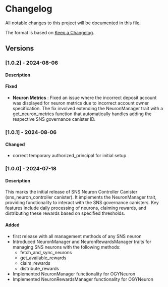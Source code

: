 # Changelog

All notable changes to this project will be documented in this file.

The format is based on [Keep a Changelog](https://keepachangelog.com/en/1.0.0/).

## Versions

### [1.0.2] - 2024-08-06

#### Description

#### Fixed

- **Neuron Metrics** : Fixed an issue where the incorrect deposit account was displayed for neuron metrics due to incorrect account owner specification. The fix involved extending the NeuronManager trait with a get_neuron_metrics function that automatically handles adding the respective SNS governance canister ID.

### [1.0.1] - 2024-08-06

#### Changed

- correct temporary authorized_principal for initial setup
  
### [1.0.0] - 2024-07-18

#### Description
This marks the initial release of SNS Neuron Controller Canister (sns_neuron_controller canister). It implements the NeuronManager trait, providing functionality to interact with the SNS governance canisters. Key features include daily processing of neurons, claiming rewards, and distributing these rewards based on specified thresholds.

#### Added

- first release with all management methods of any SNS neuron
- Introduced NeuronManager and NeuronRewardsManager traits for managing SNS neurons with the following methods:
    - fetch_and_sync_neurons
    - get_available_rewards
    - claim_rewards
    - distribute_rewards
- Implemented NeuronManager functionality for OGYNeuron
- Implemented NeuronRewardsManager functionality for OGYNeuron